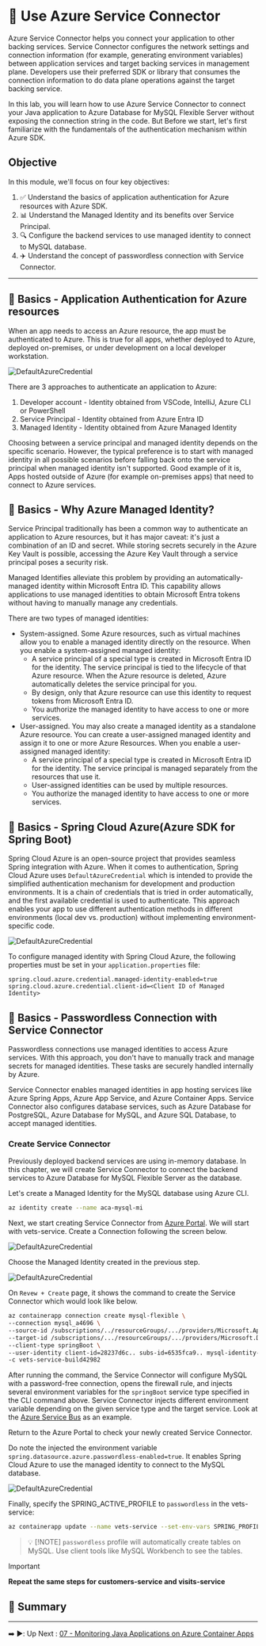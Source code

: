 # :rocket: Use Azure Service Connector

Azure Service Connector helps you connect your application to other backing services. Service Connector configures the
network settings and connection information (for example, generating environment variables) between application services
and target backing services in management plane. Developers use their preferred SDK or library that consumes the
connection information to do data plane operations against the target backing service.

In this lab, you will learn how to use Azure Service Connector to connect your Java application
to Azure Database for MySQL Flexible Server without exposing the connection string in the code. But Before we start, let's first familiarize with the fundamentals of the authentication mechanism within Azure SDK.

## Objective

In this module, we'll focus on four key objectives:

1. :white_check_mark: Understand the basics of application authentication for Azure resources with Azure SDK.
2. :bar_chart: Understand the Managed Identity and its benefits over Service Principal.
3. :mag: Configure the backend services to use managed identity to connect to MySQL database.
4. :airplane: Understand the concept of passwordless connection with Service Connector.

---

## :book: Basics - Application Authentication for Azure resources

When an app needs to access an Azure resource, the app must be authenticated to Azure. This is true for all apps,
whether deployed to Azure, deployed on-premises, or under development on a local developer workstation.

![DefaultAzureCredential](images/appauth.png)

There are 3 approaches to authenticate an application to Azure:

1. Developer account - Identity obtained from VSCode, IntelliJ, Azure CLI or PowerShell
2. Service Principal - Identity obtained from Azure Entra ID
3. Managed Identity - Identity obtained from Azure Managed Identity

Choosing between a service principal and managed identity depends on the specific scenario. However, the typical preference is to start with managed identity in all possible scenarios before falling back onto the service principal when managed identity isn't supported. Good example of it is, Apps hosted outside of Azure (for example on-premises apps) that need to connect to
Azure services.

## :book: Basics - Why Azure Managed Identity?

Service Principal traditionally has been a common way to authenticate an application to Azure resources, but it has major caveat: it's just a combination of an ID and secret. While storing secrets securely in the Azure Key Vault is possible, accessing the Azure Key Vault through a service principal poses a security risk.

Managed Identifies alleviate this problem by providing an automatically-managed identity within Microsoft Entra ID. This capability allows applications to use managed identities to obtain Microsoft Entra tokens without having to manually manage any credentials.

There are two types of managed identities:

- System-assigned. Some Azure resources, such as virtual machines allow you to enable a managed identity directly on the
  resource. When you enable a system-assigned managed identity:
    - A service principal of a special type is created in Microsoft Entra ID for the identity. The service principal is
      tied to the lifecycle of that Azure resource. When the Azure resource is deleted, Azure automatically deletes the
      service principal for you.
    - By design, only that Azure resource can use this identity to request tokens from Microsoft Entra ID.
    - You authorize the managed identity to have access to one or more services.
- User-assigned. You may also create a managed identity as a standalone Azure resource. You can create a user-assigned
  managed identity and assign it to one or more Azure Resources. When you enable a user-assigned managed identity:
    - A service principal of a special type is created in Microsoft Entra ID for the identity. The service principal is
      managed separately from the resources that use it.
    - User-assigned identities can be used by multiple resources.
    - You authorize the managed identity to have access to one or more services.

## :book: Basics - Spring Cloud Azure(Azure SDK for Spring Boot)

Spring Cloud Azure is an open-source project that provides seamless Spring integration with Azure. When it comes to
authentication, Spring Cloud Azure uses `DefaultAzureCredential` which is intended to provide the simplified
authentication mechanism for development and production environments. It is a chain of credentials that is tried in order
automatically, and the first available credential is used to authenticate. This approach enables your app to use
different authentication methods in different environments (local dev vs. production) without implementing
environment-specific code.

![DefaultAzureCredential](images/DefaultAzureCredential.png)

To configure managed identity with Spring Cloud Azure, the following properties must be set in your `application.properties`
file:

```properties
spring.cloud.azure.credential.managed-identity-enabled=true
spring.cloud.azure.credential.client-id=<Client ID of Managed Identity>
```

## :book: Basics - Passwordless Connection with Service Connector

Passwordless connections use managed identities to access Azure services. With this approach, you don't have to manually
track and manage secrets for managed identities. These tasks are securely handled internally by Azure.

Service Connector enables managed identities in app hosting services like Azure Spring Apps, Azure App Service, and
Azure Container Apps. Service Connector also configures database services, such as Azure Database for PostgreSQL, Azure
Database for MySQL, and Azure SQL Database, to accept managed identities.

### Create Service Connector

Previously deployed backend services are using in-memory database. In this chapter, we will create Service Connector to
connect the backend services to Azure Database for MySQL Flexible Server as the database.

Let's create a Managed Identity for the MySQL database using Azure CLI.

```bash
az identity create --name aca-mysql-mi
```

Next, we start creating Service Connector from [Azure Portal](https://portal.azure.com/). We will start with
vets-service.
Create a Connection following the screen below.

![DefaultAzureCredential](images/serviceconnector-1.png)

Choose the Managed Identity created in the previous step.

![DefaultAzureCredential](images/serviceconnector-2.png)

On `Revew + Create` page, it shows the command to create the Service Connector which would look like below.

```bash
az containerapp connection create mysql-flexible \
--connection mysql_a4696 \
--source-id /subscriptions/../resourceGroups/.../providers/Microsoft.App/containerApps/vets-service \
--target-id /subscriptions/.../resourceGroups/.../providers/Microsoft.DBforMySQL/flexibleServers/jay-aca-java-labs/databases/aca-labs \
--client-type springBoot \
--user-identity client-id=28237d6c.. subs-id=6535fca9.. mysql-identity-id=/subscriptions/.../resourcegroups/.../providers/Microsoft.ManagedIdentity/userAssignedIdentities/aca-mysql-mi 
-c vets-service-build42982
```

After running the command, the Service Connector will configure MySQL with a password-free connection, opens the firewall rule, and injects several environment variables for the `springBoot` service type specified in the CLI command above. Service Connector injects different environment variable depending on the given service type and the target service. Look at the [Azure Service Bus](https://learn.microsoft.com/en-us/azure/service-connector/how-to-integrate-service-bus?tabs=dotnet) as an example. 

Return to the Azure Portal to check your newly created Service Connector.

Do note the injected the environment variable `spring.datasource.azure.passwordless-enabled=true`. It enables Spring
Cloud Azure to use the managed identity to connect to the MySQL database.

![DefaultAzureCredential](images/serviceconnector-3.png)

Finally, specify the SPRING_ACTIVE_PROFILE to `passwordless` in the vets-service:

```bash
az containerapp update --name vets-service --set-env-vars SPRING_PROFILES_ACTIVE=passwordless
```

> 💡 [!NOTE]
> `passwordless` profile will automatically create tables on MySQL. Use client tools like MySQL Workbench to see the
> tables.

> [!IMPORTANT]
> **Repeat the same steps for customers-service and visits-service**



## :notebook_with_decorative_cover: Summary

---

➡️
:arrow_forward::️ Up
Next : [07 - Monitoring Java Applications on Azure Container Apps](../07-monitoring-java-aca/README.md)